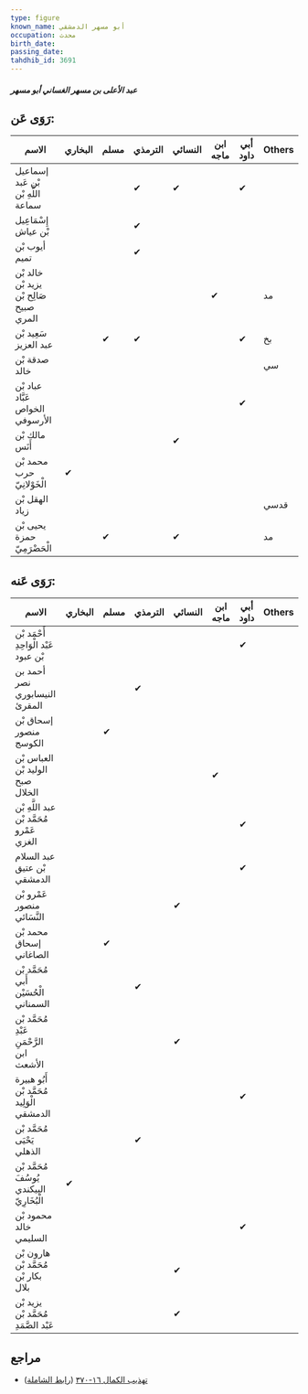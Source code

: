 ```yaml
---
type: figure
known_name: أبو مسهر الدمشقي
occupation: محدث
birth_date:
passing_date:
tahdhib_id: 3691
---
```

##### عبد الأعلى بن مسهر الغساني أبو مسهر

## رَوَى عَن:
| الاسم                                   | البخاري | مسلم | الترمذي | النسائي | ابن ماجه | أبي داود | Others |
| --------------------------------------- | ------- | ---- | ------- | ------- | -------- | -------- | ------ |
| إسماعيل بْن عَبد اللَّهِ بْن سماعة      |         |      | ✔       | ✔       |          | ✔        |        |
| إِسْمَاعِيل بْن عياش                    |         |      | ✔       |         |          |          |        |
| أيوب بْن تميم                           |         |      | ✔       |         |          |          |        |
| خالد بْن يزيد بْن صَالِح بْن صبيح المري |         |      |         |         | ✔        |          | مد     |
| سَعِيد بْن عبد العزيز                   |         | ✔    | ✔       |         |          | ✔        | بخ     |
| صدقة بْن خالد                           |         |      |         |         |          |          | سي     |
| عباد بْن عَبَّاد الخواص الأرسوفي        |         |      |         |         |          | ✔        |        |
| مالك بْن أَنَس                          |         |      |         | ✔       |          |          |        |
| محمد بْن حرب الْخَوْلانِيّ              | ✔       |      |         |         |          |          |        |
| الهقل بْن زياد                          |         |      |         |         |          |          | قدسي   |
| يحيى بْن حمزة الْحَضْرَمِيّ             |         | ✔    |         | ✔       |          |          | مد     |
## رَوَى عَنه:
| الاسم                                      | البخاري | مسلم | الترمذي | النسائي | ابن ماجه | أبي داود | Others |
| ------------------------------------------ | ------- | ---- | ------- | ------- | -------- | -------- | ------ |
| أَحْمَد بْن عَبْد الْوَاحِدِ بْن عبود      |         |      |         |         |          | ✔        |        |
| أحمد بن نصر النيسابوري المقرئ              |         |      | ✔       |         |          |          |        |
| إسحاق بْن منصور الكوسج                     |         | ✔    |         |         |          |          |        |
| العباس بْن الوليد بْن صبح الخلال           |         |      |         |         | ✔        |          |        |
| عبد اللَّهِ بْن مُحَمَّد بْن عَمْرو الغزي  |         |      |         |         |          | ✔        |        |
| عبد السلام بْن عتيق الدمشقي                |         |      |         |         |          | ✔        |        |
| عَمْرو بْن منصور النَّسَائي                |         |      |         | ✔       |          |          |        |
| محمد بْن إسحاق الصاغاني                    |         | ✔    |         |         |          |          |        |
| مُحَمَّد بْن أَبي الْحُسَيْن السمناني      |         |      | ✔       |         |          |          |        |
| مُحَمَّد بْن عَبْدِ الرَّحْمَنِ ابن الأشعث |         |      |         | ✔       |          |          |        |
| أَبُو هبيرة مُحَمَّد بْن الْوَلِيد الدمشقي |         |      |         |         |          | ✔        |        |
| مُحَمَّد بْن يَحْيَى الذهلي                |         |      | ✔       |         |          |          |        |
| مُحَمَّد بْن يُوسُفَ البيكندي الْبُخَارِيّ | ✔       |      |         |         |          |          |        |
| محمود بْن خالد السليمي                     |         |      |         |         |          | ✔        |        |
| هارون بْن مُحَمَّد بْن بكار بْن بلال       |         |      |         | ✔       |          |          |        |
| يزيد بْن مُحَمَّد بْن عَبْد الصَّمَدِ      |         |      |         | ✔       |          |          |        |
## مراجع
- [تهذيب الكمال ١٦-٣٧٠](obsidian://open?vault=Tahdhib-al-Kamal&file=Figures/٣٦٩١-عبد%20الأعلى%20بن%20مسهر%20الغساني%20أبو%20مسهر) ([رابط الشاملة](https://shamela.ws/book/3722/8363))